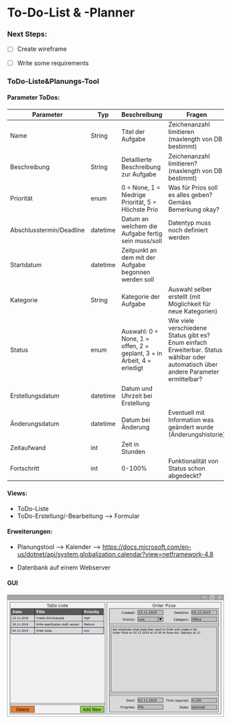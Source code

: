 # To-Do-List & -Planner
### Next Steps:
- [ ] Create wireframe

- [ ] Write some requirements

  

### ToDo-Liste&Planungs-Tool

  

#### Parameter ToDos:

| Parameter | Typ | Beschreibung | Fragen | Mandatory |
|--|--|--|--|--|
| Name | String | Titel der Aufgabe | Zeichenanzahl limitieren (maxlength von DB bestimmt) | X |
| Beschreibung | String | Detaillierte Beschreibung zur Aufgabe | Zeichenanzahl limitieren? (maxlength von DB bestimmt) |  |
| Priorität | enum | 0 = None, 1 = Niedrige Priorität, 5 = Höchste Prio | Was für Prios soll es alles geben? Gemäss Bemerkung okay? | X |
| Abschlusstermin/Deadline | datetime | Datum an welchem die Aufgabe fertig sein muss/soll | Datentyp muss noch definiert werden |  |
| Startdatum | datetime | Zeitpunkt an dem mit der Aufgabe begonnen werden soll |  |  |
| Kategorie | String | Kategorie der Aufgabe | Auswahl selber erstellt (mit Möglichkeit für neue Kategorien) |  |
| Status | enum | Auswahl: 0 = None, 1 = offen, 2 = geplant, 3 = in Arbeit, 4 = erledigt | Wie viele verschiedene Status gibt es? Enum einfach Erweiterbar. Status wählbar oder automatisch über andere Parameter ermittelbar? | X |
| Erstellungsdatum | datetime | Datum und Uhrzeit bei Erstellung |  | X |
| Änderungsdatum | datetime | Datum bei Änderung | Eventuell mit Information was geändert wurde (Änderungshistorie) |  |
| Zeitaufwand | int | Zeit in Stunden |  |  |
| Fortschritt | int | 0-100% | Funktionalität von Status schon abgedeckt? |  |

#### Views:
- ToDo-Liste
- ToDo-Erstellung/-Bearbeitung --> Formular

  

#### Erweiterungen:

- Planungstool --> Kalender --> https://docs.microsoft.com/en-us/dotnet/api/system.globalization.calendar?view=netframework-4.8

- Datenbank auf einem Webserver

#### GUI

![GUI Beispiel](images/gui/GUI_Example_Text.png)
